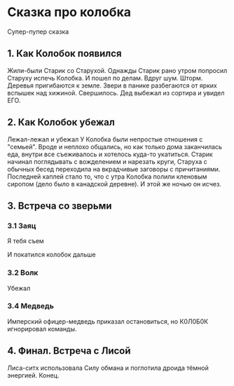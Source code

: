 # Сказка про колобка
Супер-пупер сказка
## 1. Как Колобок появился
Жили-были Старик со Старухой. Однажды Старик рано утром попросил Старуху испечь Колобка.
И пошел по делам.
Вдруг шум. Шторм. Деревья пригибаются к земле. Звери в панике разбегаются от ярких вспышек над хижиной. Свершилось.
Дед выбежал из сортира и увидел ЕГО.

## 2. Как Колобок убежал
Лежал-лежал и убежал
У Колобка были непростые отношения с "семьей". Вроде и неплохо общались, но как только дома заканчилась еда, внутри все съеживалось и хотелось куда-то укатиться. Старик начинал поглядывать с вожделением и нарезать круги, Старуха с обычных бесед переходила на вкрадчивые заговоры с причитаниями. 
Последней каплей стало то, что с утра Колобка полили кленовым сиропом (дело было в канадской деревне).
И этой же ночью он исчез.

## 3. Встреча со зверьми

### 3.1 Заяц
Я тебя съем

И покатился колобок дальше
 
### 3.2 Волк
Убежал
### 3.4 Медведь
Имперский офицер-медведь приказал остановиться, но К0Л0Б0К игнорировал команды.
## 4. Финал. Встреча с Лисой
Лиса-ситх использовала Силу обмана и поглотила дроида тёмной энергией. 
Конец.
